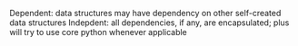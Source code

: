 Dependent: data structures may have dependency on other self-created data structures
Indepdent: all dependencies, if any, are encapsulated; plus will try to use core python whenever applicable
